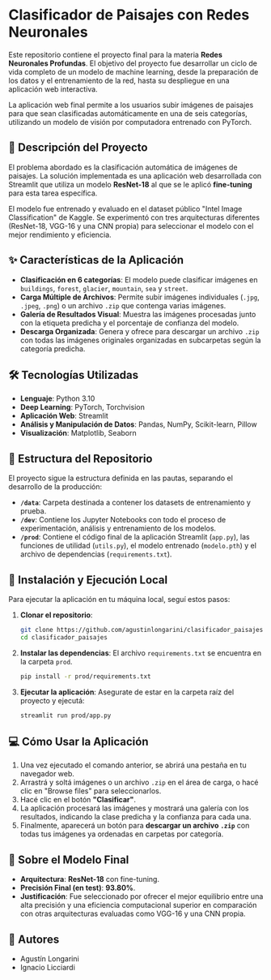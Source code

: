 # Clasificador de Paisajes con Redes Neuronales

Este repositorio contiene el proyecto final para la materia **Redes Neuronales Profundas**. El objetivo del proyecto fue desarrollar un ciclo de vida completo de un modelo de machine learning, desde la preparación de los datos y el entrenamiento de la red, hasta su despliegue en una aplicación web interactiva.

La aplicación web final permite a los usuarios subir imágenes de paisajes para que sean clasificadas automáticamente en una de seis categorías, utilizando un modelo de visión por computadora entrenado con PyTorch.

## 📜 Descripción del Proyecto

El problema abordado es la clasificación automática de imágenes de paisajes. La solución implementada es una aplicación web desarrollada con Streamlit que utiliza un modelo **ResNet-18** al que se le aplicó **fine-tuning** para esta tarea específica.

El modelo fue entrenado y evaluado en el dataset público "Intel Image Classification" de Kaggle. Se experimentó con tres arquitecturas diferentes (ResNet-18, VGG-16 y una CNN propia) para seleccionar el modelo con el mejor rendimiento y eficiencia.

## ✨ Características de la Aplicación

* **Clasificación en 6 categorías**: El modelo puede clasificar imágenes en `buildings`, `forest`, `glacier`, `mountain`, `sea` y `street`.
* **Carga Múltiple de Archivos**: Permite subir imágenes individuales (`.jpg`, `.jpeg`, `.png`) o un archivo `.zip` que contenga varias imágenes.
* **Galería de Resultados Visual**: Muestra las imágenes procesadas junto con la etiqueta predicha y el porcentaje de confianza del modelo.
* **Descarga Organizada**: Genera y ofrece para descargar un archivo `.zip` con todas las imágenes originales organizadas en subcarpetas según la categoría predicha.

## 🛠️ Tecnologías Utilizadas

* **Lenguaje**: Python 3.10
* **Deep Learning**: PyTorch, Torchvision
* **Aplicación Web**: Streamlit
* **Análisis y Manipulación de Datos**: Pandas, NumPy, Scikit-learn, Pillow
* **Visualización**: Matplotlib, Seaborn

## 📂 Estructura del Repositorio

El proyecto sigue la estructura definida en las pautas, separando el desarrollo de la producción:

* **`/data`**: Carpeta destinada a contener los datasets de entrenamiento y prueba.
* **`/dev`**: Contiene los Jupyter Notebooks con todo el proceso de experimentación, análisis y entrenamiento de los modelos.
* **`/prod`**: Contiene el código final de la aplicación Streamlit (`app.py`), las funciones de utilidad (`utils.py`), el modelo entrenado (`modelo.pth`) y el archivo de dependencias (`requirements.txt`).

## 🚀 Instalación y Ejecución Local

Para ejecutar la aplicación en tu máquina local, seguí estos pasos:

1.  **Clonar el repositorio**:
    ```bash
    git clone https://github.com/agustinlongarini/clasificador_paisajes.git
    cd clasificador_paisajes
    ```

2.  **Instalar las dependencias**:
    El archivo `requirements.txt` se encuentra en la carpeta `prod`.
    ```bash
    pip install -r prod/requirements.txt
    ```

3.  **Ejecutar la aplicación**:
    Asegurate de estar en la carpeta raíz del proyecto y ejecutá:
    ```bash
    streamlit run prod/app.py
    ```

## 💻 Cómo Usar la Aplicación

1.  Una vez ejecutado el comando anterior, se abrirá una pestaña en tu navegador web.
2.  Arrastrá y soltá imágenes o un archivo `.zip` en el área de carga, o hacé clic en "Browse files" para seleccionarlos.
3.  Hacé clic en el botón **"Clasificar"**.
4.  La aplicación procesará las imágenes y mostrará una galería con los resultados, indicando la clase predicha y la confianza para cada una.
5.  Finalmente, aparecerá un botón para **descargar un archivo `.zip`** con todas tus imágenes ya ordenadas en carpetas por categoría.

## 🤖 Sobre el Modelo Final

* **Arquitectura**: **ResNet-18** con fine-tuning.
* **Precisión Final (en test)**: **93.80%**.
* **Justificación**: Fue seleccionado por ofrecer el mejor equilibrio entre una alta precisión y una eficiencia computacional superior en comparación con otras arquitecturas evaluadas como VGG-16 y una CNN propia.

## 👥 Autores

* Agustín Longarini
* Ignacio Licciardi
